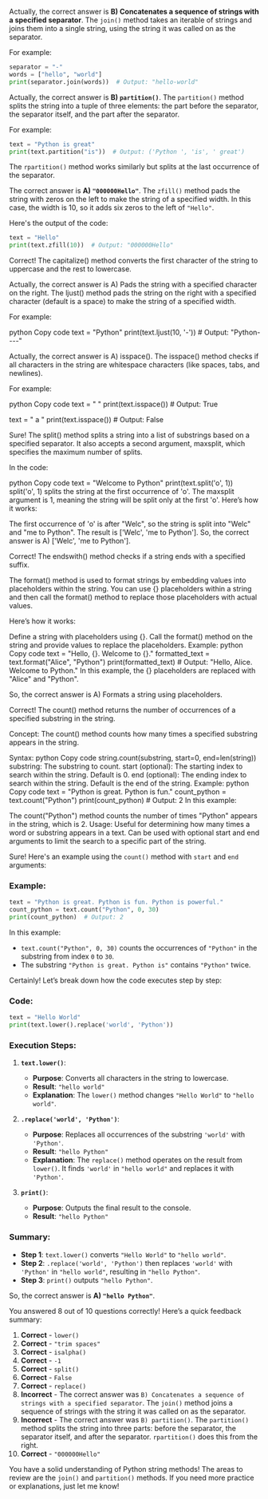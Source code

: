 Actually, the correct answer is **B) Concatenates a sequence of strings with a specified separator**. The `join()` method takes an iterable of strings and joins them into a single string, using the string it was called on as the separator.

For example:
```python
separator = "-"
words = ["hello", "world"]
print(separator.join(words))  # Output: "hello-world"
```





Actually, the correct answer is **B) `partition()`**. The `partition()` method splits the string into a tuple of three elements: the part before the separator, the separator itself, and the part after the separator.

For example:
```python
text = "Python is great"
print(text.partition("is"))  # Output: ('Python ', 'is', ' great')
```

The `rpartition()` method works similarly but splits at the last occurrence of the separator.




The correct answer is **A) `"000000Hello"`**. The `zfill()` method pads the string with zeros on the left to make the string of a specified width. In this case, the width is 10, so it adds six zeros to the left of `"Hello"`.

Here's the output of the code:
```python
text = "Hello"
print(text.zfill(10))  # Output: "000000Hello"
```




Correct! The capitalize() method converts the first character of the string to uppercase and the rest to lowercase.






Actually, the correct answer is A) Pads the string with a specified character on the right. The ljust() method pads the string on the right with a specified character (default is a space) to make the string of a specified width.

For example:

python
Copy code
text = "Python"
print(text.ljust(10, '-'))  # Output: "Python----"






Actually, the correct answer is A) isspace(). The isspace() method checks if all characters in the string are whitespace characters (like spaces, tabs, and newlines).

For example:

python
Copy code
text = "   "
print(text.isspace())  # Output: True

text = "  a  "
print(text.isspace())  # Output: False







Sure! The split() method splits a string into a list of substrings based on a specified separator. It also accepts a second argument, maxsplit, which specifies the maximum number of splits.

In the code:

python
Copy code
text = "Welcome to Python"
print(text.split('o', 1))
split('o', 1) splits the string at the first occurrence of 'o'.
The maxsplit argument is 1, meaning the string will be split only at the first 'o'.
Here’s how it works:

The first occurrence of 'o' is after "Welc", so the string is split into "Welc" and "me to Python".
The result is ['Welc', 'me to Python'].
So, the correct answer is A) ['Welc', 'me to Python'].







Correct! The endswith() method checks if a string ends with a specified suffix.











The format() method is used to format strings by embedding values into placeholders within the string. You can use {} placeholders within a string and then call the format() method to replace those placeholders with actual values.

Here’s how it works:

Define a string with placeholders using {}.
Call the format() method on the string and provide values to replace the placeholders.
Example:
python
Copy code
text = "Hello, {}. Welcome to {}."
formatted_text = text.format("Alice", "Python")
print(formatted_text)  # Output: "Hello, Alice. Welcome to Python."
In this example, the {} placeholders are replaced with "Alice" and "Python".

So, the correct answer is A) Formats a string using placeholders.














Correct! The count() method returns the number of occurrences of a specified substring in the string.

Concept:
The count() method counts how many times a specified substring appears in the string.

Syntax:
python
Copy code
string.count(substring, start=0, end=len(string))
substring: The substring to count.
start (optional): The starting index to search within the string. Default is 0.
end (optional): The ending index to search within the string. Default is the end of the string.
Example:
python
Copy code
text = "Python is great. Python is fun."
count_python = text.count("Python")
print(count_python)  # Output: 2
In this example:

The count("Python") method counts the number of times "Python" appears in the string, which is 2.
Usage:
Useful for determining how many times a word or substring appears in a text.
Can be used with optional start and end arguments to limit the search to a specific part of the string.







Sure! Here's an example using the `count()` method with `start` and `end` arguments:

### **Example:**
```python
text = "Python is great. Python is fun. Python is powerful."
count_python = text.count("Python", 0, 30)
print(count_python)  # Output: 2
```

In this example:
- `text.count("Python", 0, 30)` counts the occurrences of `"Python"` in the substring from index `0` to `30`.
- The substring `"Python is great. Python is"` contains `"Python"` twice.








Certainly! Let’s break down how the code executes step by step:

### **Code:**
```python
text = "Hello World"
print(text.lower().replace('world', 'Python'))
```

### **Execution Steps:**

1. **`text.lower()`**:
   - **Purpose**: Converts all characters in the string to lowercase.
   - **Result**: `"hello world"`
   - **Explanation**: The `lower()` method changes `"Hello World"` to `"hello world"`.

2. **`.replace('world', 'Python')`**:
   - **Purpose**: Replaces all occurrences of the substring `'world'` with `'Python'`.
   - **Result**: `"hello Python"`
   - **Explanation**: The `replace()` method operates on the result from `lower()`. It finds `'world'` in `"hello world"` and replaces it with `'Python'`.

3. **`print()`**:
   - **Purpose**: Outputs the final result to the console.
   - **Result**: `"hello Python"`

### **Summary:**

- **Step 1**: `text.lower()` converts `"Hello World"` to `"hello world"`.
- **Step 2**: `.replace('world', 'Python')` then replaces `'world'` with `'Python'` in `"hello world"`, resulting in `"hello Python"`.
- **Step 3**: `print()` outputs `"hello Python"`.

So, the correct answer is **A) `"hello Python"`**.








You answered 8 out of 10 questions correctly! Here’s a quick feedback summary:

1. **Correct** - `lower()`
2. **Correct** - `"trim spaces"`
3. **Correct** - `isalpha()`
4. **Correct** - `-1`
5. **Correct** - `split()`
6. **Correct** - `False`
7. **Correct** - `replace()`
8. **Incorrect** - The correct answer was `B) Concatenates a sequence of strings with a specified separator`. The `join()` method joins a sequence of strings with the string it was called on as the separator.
9. **Incorrect** - The correct answer was `B) partition()`. The `partition()` method splits the string into three parts: before the separator, the separator itself, and after the separator. `rpartition()` does this from the right.
10. **Correct** - `"000000Hello"`

You have a solid understanding of Python string methods! The areas to review are the `join()` and `partition()` methods. If you need more practice or explanations, just let me know!

